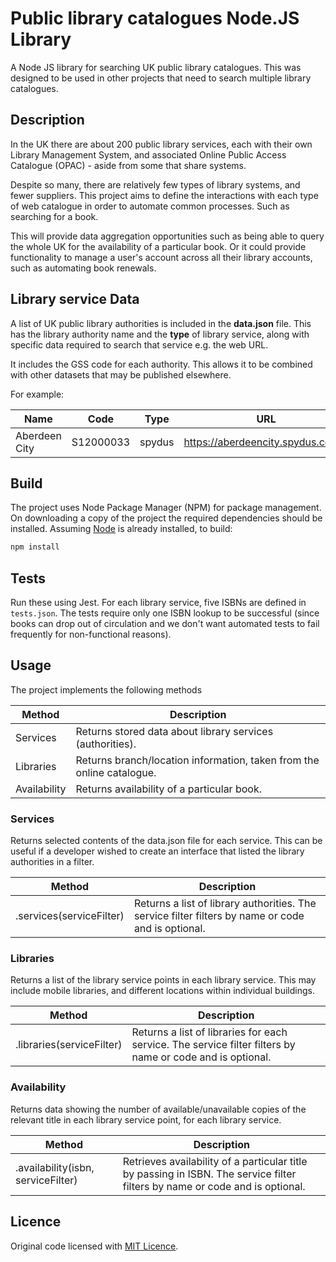 # Public library catalogues Node.JS Library

A Node JS library for searching UK public library catalogues. This was designed to be used in other projects that need to search multiple library catalogues.

## Description

In the UK there are about 200 public library services, each with their own Library Management System, and associated Online Public Access Catalogue (OPAC) - aside from some that share systems.

Despite so many, there are relatively few types of library systems, and fewer suppliers. This project aims to define the interactions with each type of web catalogue in order to automate common processes. Such as searching for a book.

This will provide data aggregation opportunities such as being able to query the whole UK for the availability of a particular book. Or it could provide functionality to manage a user's account across all their library accounts, such as automating book renewals.

## Library service Data

A list of UK public library authorities is included in the **data.json** file. This has the library authority name and the **type** of library service, along with specific data required to search that service e.g. the web URL. 

It includes the GSS code for each authority. This allows it to be combined with other datasets that may be published elsewhere.

For example:

| Name | Code | Type | URL |
| ---- | ---- | ---- | --- |
| Aberdeen City | S12000033 | spydus | https://aberdeencity.spydus.co.uk/ |

## Build

The project uses Node Package Manager (NPM) for package management. On downloading a copy of the project the required dependencies should be installed. Assuming [Node](https://nodejs.org/en/) is already installed, to build:

```bash
npm install
```

## Tests

Run these using Jest. For each library service, five ISBNs  are defined in `tests.json`. The tests require only one ISBN lookup to be successful (since books can drop out of circulation and we don't want automated tests to fail frequently for non-functional reasons).

## Usage

The project implements the following methods

| Method | Description |
| ------ | ----------- |
| Services | Returns stored data about library services (authorities). |
| Libraries | Returns branch/location information, taken from the online catalogue. |
| Availability | Returns availability of a particular book. |

### Services

Returns selected contents of the data.json file for each service. This can be useful if a developer wished to create an interface that listed the library authorities in a filter.

| Method | Description |
| ------ | ----------- |
| .services(serviceFilter) | Returns a list of library authorities. The service filter filters by name or code and is optional. |

### Libraries

Returns a list of the library service points in each library service. This may include mobile libraries, and different locations within individual buildings.

| Method | Description |
| ------ | ----------- |
| .libraries(serviceFilter) | Returns a list of libraries for each service. The service filter filters by name or code and is optional. |

### Availability

Returns data showing the number of available/unavailable copies of the relevant title in each library service point, for each library service.

| Method | Description |
| ------ | ----------- |
| .availability(isbn, serviceFilter) | Retrieves availability of a particular title by passing in ISBN. The service filter filters by name or code and is optional. |

## Licence

Original code licensed with [MIT Licence](Licence.txt).

